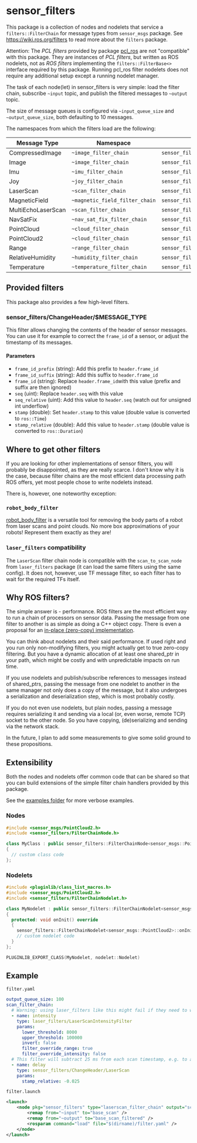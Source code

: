 # sensor\_filters

This package is a collection of nodes and nodelets that service a `filters::FilterChain` for message types from `sensor_msgs` package.
See https://wiki.ros.org/filters to read more about the `filters` package.

Attention: The *PCL filters* provided by package [pcl_ros](http://wiki.ros.org/pcl_ros/Tutorials/filters) are not "compatible" with this package. They are instances of *PCL filters*, but written as ROS nodelets, not as *ROS filters* implementing the `filters::FilterBase<>` interface required by this package. Running pcl_ros filter nodelets does not require any additional setup except a running nodelet manager.

The task of each node(let) in sensor_filters is very simple: load the filter chain, subscribe `~input` topic, and publish the filtered messages to `~output` topic.

The size of message queues is configured via `~input_queue_size` and `~output_queue_size`, both defaulting to 10 messages.

The namespaces from which the filters load are the following:

| Message Type | Namespace | Nodelet Name |
|--------------|-----------|--------------|
| CompressedImage | `~image_filter_chain` | `sensor_filters/compressedimage_filter_chain` |
| Image | `~image_filter_chain` | `sensor_filters/image_filter_chain` |
| Imu | `~imu_filter_chain` | `sensor_filters/imu_filter_chain` |
| Joy | `~joy_filter_chain` | `sensor_filters/joy_filter_chain` |
| LaserScan | `~scan_filter_chain` | `sensor_filters/laserscan_filter_chain` |
| MagneticField | `~magnetic_field_filter_chain` | `sensor_filters/magneticfield_filter_chain` |
| MultiEchoLaserScan | `~scan_filter_chain` | `sensor_filters/multiecholaserscan_filter_chain` |
| NavSatFix | `~nav_sat_fix_filter_chain` | `sensor_filters/navsatfix_filter_chain` |
| PointCloud | `~cloud_filter_chain` | `sensor_filters/pointcloud_filter_chain` |
| PointCloud2 | `~cloud_filter_chain` | `sensor_filters/pointcloud2_filter_chain` |
| Range | `~range_filter_chain` | `sensor_filters/range_filter_chain` |
| RelativeHumidity | `~humidity_filter_chain` | `sensor_filters/relativehumidity_filter_chain` |
| Temperature | `~temperature_filter_chain` | `sensor_filters/temperature_filter_chain` |

## Provided filters

This package also provides a few high-level filters.

### sensor_filters/ChangeHeader/$MESSAGE_TYPE

This filter allows changing the contents of the header of sensor messages. You can use it for example to correct the `frame_id` of a sensor, or adjust the timestamp of its messages.

#### Parameters

- `frame_id_prefix` (string): Add this prefix to `header.frame_id`
- `frame_id_suffix` (string): Add this suffix to `header.frame_id`
- `frame_id` (string): Replace `header.frame_id`with this value (prefix and suffix are then ignored)
- `seq` (uint): Replace `header.seq` with this value
- `seq_relative` (uint): Add this value to `header.seq` (watch out for unsigned int underflow)
- `stamp` (double): Set `header.stamp` to this value (double value is converted to `ros::Time`)
- `stamp_relative` (double): Add this value to `header.stamp` (double value is converted to `ros::Duration`)

## Where to get other filters

If you are looking for other implementations of sensor filters, you will probably be disappointed, as they are really scarce. I don't know why it is the case, because filter chains are the most efficient data processing path ROS offers, yet most people chose to write nodelets instead.

There is, however, one noteworthy exception:

### `robot_body_filter`

[robot_body_filter](http://wiki.ros.org/robot_body_filter) is a versatile tool for removing the body parts of a robot from laser scans and point clouds. No more box approximations of your robots! Represent them exactly as they are!

### `laser_filters` compatibility

The `LaserScan` filter chain node is compatible with the `scan_to_scan_node` from `laser_filters` package (it can load the same filters using the same config).
It does not, however, use TF message filter, so each filter has to wait for the required TFs itself.

## Why ROS filters?

The simple answer is - performance. ROS filters are the most efficient way to run a chain of processors on sensor data. Passing the message from one filter to another is as simple as doing a C++ object copy. There is even a proposal for an [in-place (zero-copy) implementation](https://github.com/ros/filters/pull/38).

You can think about nodelets and their said performance. If used right and you run only non-modifying filters, you might actually get to true zero-copy filtering. But you have a dynamic allocation of at least one shared_ptr in your path, which might be costly and with unpredictable impacts on run time.

If you use nodelets and publish/subscribe references to messages instead of shared_ptrs, passing the message from one nodelet to another in the same manager not only does a copy of the message, but it also undergoes a serialization and deserialization step, which is most probably costly.

If you do not even use nodelets, but plain nodes, passing a message requires serializing it and sending via a local (or, even worse, remote TCP) socket to the other node. So you have copying, (de)serializing and sending via the network stack.

In the future, I plan to add some measurements to give some solid ground to these propositions.

## Extensibility

Both the nodes and nodelets offer common code that can be shared so that you can build extensions of the simple filter chain handlers provided by this package.

See the [examples folder](https://github.com/ctu-vras/sensor_filters/blob/master/examples) for more verbose examples.

### Nodes

```C++
#include <sensor_msgs/PointCloud2.h>
#include <sensor_filters/FilterChainNode.h>

class MyClass : public sensor_filters::FilterChainNode<sensor_msgs::PointCloud2>
{
  // custom class code
};
```

### Nodelets

```C++
#include <pluginlib/class_list_macros.h>
#include <sensor_msgs/PointCloud2.h>
#include <sensor_filters/FilterChainNodelet.h>

class MyNodelet : public sensor_filters::FilterChainNodelet<sensor_msgs::PointCloud2>
{
  protected: void onInit() override
  {
    sensor_filters::FilterChainNodelet<sensor_msgs::PointCloud2>::onInit();
    // custom nodelet code
  }
};

PLUGINLIB_EXPORT_CLASS(MyNodelet, nodelet::Nodelet)
```

## Example

`filter.yaml`

```YAML
output_queue_size: 100
scan_filter_chain:
  # Warning: using laser_filters like this might fail if they need to wait for some TFs; intensity filter does not.
  - name: intensity
    type: laser_filters/LaserScanIntensityFilter
    params:
      lower_threshold: 8000
      upper_threshold: 100000
      invert: false
      filter_override_range: true
      filter_override_intensity: false
  # This filter will subtract 25 ms from each scan timestamp, e.g. to account for transport delay.
  - name: delay
    type: sensor_filters/ChangeHeader/LaserScan
    params:
      stamp_relative: -0.025
```

`filter.launch`

```XML
<launch>
    <node pkg="sensor_filters" type="laserscan_filter_chain" output="screen" name="laser_filter">
        <remap from="~input" to="base_scan" />
        <remap from="~output" to="base_scan_filtered" />
        <rosparam command="load" file="$(dirname)/filter.yaml" />
    </node>
</launch>
```